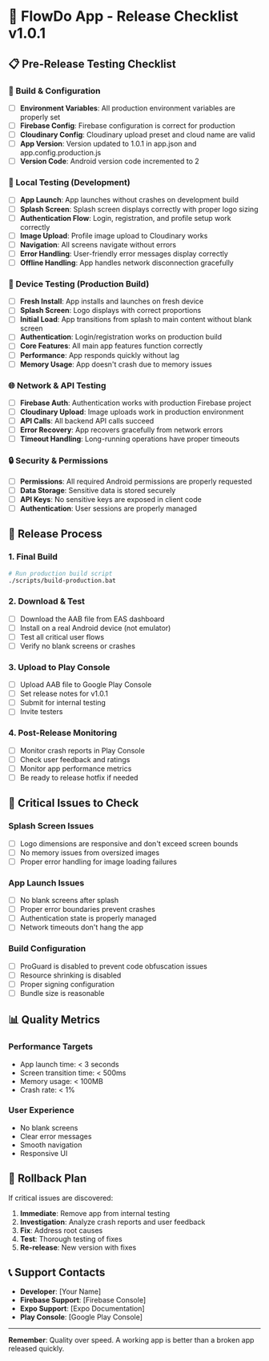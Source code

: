 # 🚀 FlowDo App - Release Checklist v1.0.1

## 📋 Pre-Release Testing Checklist

### 🔧 Build & Configuration
- [ ] **Environment Variables**: All production environment variables are properly set
- [ ] **Firebase Config**: Firebase configuration is correct for production
- [ ] **Cloudinary Config**: Cloudinary upload preset and cloud name are valid
- [ ] **App Version**: Version updated to 1.0.1 in app.json and app.config.production.js
- [ ] **Version Code**: Android version code incremented to 2

### 🧪 Local Testing (Development)
- [ ] **App Launch**: App launches without crashes on development build
- [ ] **Splash Screen**: Splash screen displays correctly with proper logo sizing
- [ ] **Authentication Flow**: Login, registration, and profile setup work correctly
- [ ] **Image Upload**: Profile image upload to Cloudinary works
- [ ] **Navigation**: All screens navigate without errors
- [ ] **Error Handling**: User-friendly error messages display correctly
- [ ] **Offline Handling**: App handles network disconnection gracefully

### 📱 Device Testing (Production Build)
- [ ] **Fresh Install**: App installs and launches on fresh device
- [ ] **Splash Screen**: Logo displays with correct proportions
- [ ] **Initial Load**: App transitions from splash to main content without blank screen
- [ ] **Authentication**: Login/registration works on production build
- [ ] **Core Features**: All main app features function correctly
- [ ] **Performance**: App responds quickly without lag
- [ ] **Memory Usage**: App doesn't crash due to memory issues

### 🌐 Network & API Testing
- [ ] **Firebase Auth**: Authentication works with production Firebase project
- [ ] **Cloudinary Upload**: Image uploads work in production environment
- [ ] **API Calls**: All backend API calls succeed
- [ ] **Error Recovery**: App recovers gracefully from network errors
- [ ] **Timeout Handling**: Long-running operations have proper timeouts

### 🔒 Security & Permissions
- [ ] **Permissions**: All required Android permissions are properly requested
- [ ] **Data Storage**: Sensitive data is stored securely
- [ ] **API Keys**: No sensitive keys are exposed in client code
- [ ] **Authentication**: User sessions are properly managed

## 🚀 Release Process

### 1. **Final Build**
```bash
# Run production build script
./scripts/build-production.bat
```

### 2. **Download & Test**
- [ ] Download the AAB file from EAS dashboard
- [ ] Install on a real Android device (not emulator)
- [ ] Test all critical user flows
- [ ] Verify no blank screens or crashes

### 3. **Upload to Play Console**
- [ ] Upload AAB file to Google Play Console
- [ ] Set release notes for v1.0.1
- [ ] Submit for internal testing
- [ ] Invite testers

### 4. **Post-Release Monitoring**
- [ ] Monitor crash reports in Play Console
- [ ] Check user feedback and ratings
- [ ] Monitor app performance metrics
- [ ] Be ready to release hotfix if needed

## 🚨 Critical Issues to Check

### **Splash Screen Issues**
- [ ] Logo dimensions are responsive and don't exceed screen bounds
- [ ] No memory issues from oversized images
- [ ] Proper error handling for image loading failures

### **App Launch Issues**
- [ ] No blank screens after splash
- [ ] Proper error boundaries prevent crashes
- [ ] Authentication state is properly managed
- [ ] Network timeouts don't hang the app

### **Build Configuration**
- [ ] ProGuard is disabled to prevent code obfuscation issues
- [ ] Resource shrinking is disabled
- [ ] Proper signing configuration
- [ ] Bundle size is reasonable

## 📊 Quality Metrics

### **Performance Targets**
- App launch time: < 3 seconds
- Screen transition time: < 500ms
- Memory usage: < 100MB
- Crash rate: < 1%

### **User Experience**
- No blank screens
- Clear error messages
- Smooth navigation
- Responsive UI

## 🔄 Rollback Plan

If critical issues are discovered:
1. **Immediate**: Remove app from internal testing
2. **Investigation**: Analyze crash reports and user feedback
3. **Fix**: Address root causes
4. **Test**: Thorough testing of fixes
5. **Re-release**: New version with fixes

## 📞 Support Contacts

- **Developer**: [Your Name]
- **Firebase Support**: [Firebase Console]
- **Expo Support**: [Expo Documentation]
- **Play Console**: [Google Play Console]

---

**Remember**: Quality over speed. A working app is better than a broken app released quickly.
